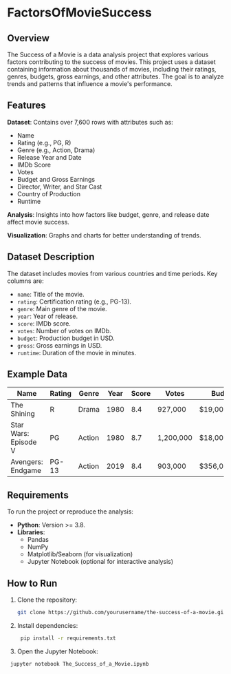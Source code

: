 # FactorsOfMovieSuccess

## Overview
The Success of a Movie is a data analysis project that explores various factors contributing to the success of movies. This project uses a dataset containing information about thousands of movies, including their ratings, genres, budgets, gross earnings, and other attributes. The goal is to analyze trends and patterns that influence a movie's performance.

## Features
**Dataset**: Contains over 7,600 rows with attributes such as:

- Name
- Rating (e.g., PG, R)
- Genre (e.g., Action, Drama)
- Release Year and Date
- IMDb Score
- Votes
- Budget and Gross Earnings
- Director, Writer, and Star Cast
- Country of Production
- Runtime

**Analysis**: Insights into how factors like budget, genre, and release date affect movie success.

**Visualization**: Graphs and charts for better understanding of trends.

## Dataset Description
The dataset includes movies from various countries and time periods. Key columns are:

- `name`: Title of the movie.
- `rating`: Certification rating (e.g., PG-13).
- `genre`: Main genre of the movie.
- `year`: Year of release.
- `score`: IMDb score.
- `votes`: Number of votes on IMDb.
- `budget`: Production budget in USD.
- `gross`: Gross earnings in USD.
- `runtime`: Duration of the movie in minutes.

## Example Data

| Name                        | Rating | Genre  | Year | Score | Votes   | Budget       | Gross        |
|-----------------------------|--------|--------|------|-------|---------|--------------|--------------|
| The Shining                  | R      | Drama  | 1980 | 8.4   | 927,000 | $19,000,000  | $46,998,772  |
| Star Wars: Episode V         | PG     | Action | 1980 | 8.7   | 1,200,000 | $18,000,000 | $538,375,067 |
| Avengers: Endgame            | PG-13  | Action | 2019 | 8.4   | 903,000 | $356,000,000 | $2.798 Billion |

## Requirements
To run the project or reproduce the analysis:

- **Python**: Version >= 3.8.
- **Libraries**:
  - Pandas
  - NumPy
  - Matplotlib/Seaborn (for visualization)
  - Jupyter Notebook (optional for interactive analysis)

## How to Run
1. Clone the repository:
   ```bash
   git clone https://github.com/yourusername/the-success-of-a-movie.git
2. Install dependencies:
   ```bash
    pip install -r requirements.txt 
3. Open the Jupyter Notebook:
 ```bash
  jupyter notebook The_Success_of_a_Movie.ipynb

  



 

  


  


  
